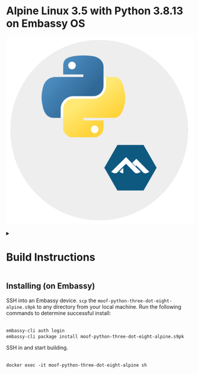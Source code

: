 # Alpine Linux 3.5 with Python 3.8.13 on Embassy OS

![Alpine Linux with Python Logo](./icon.png)


<details>
<summary>

# Build Instructions

</summary>

<details>
<summary>

### Build enviroment

</summary>
Prepare your EmbassyOS build enviroment. In this example we are using Ubuntu 20.04.

#### Dependencies

- [docker](https://docs.docker.com/get-docker)
- [docker-buildx](https://docs.docker.com/buildx/working-with-buildx/)
- [yq](https://mikefarah.gitbook.io/yq)
- [toml](https://crates.io/crates/toml-cli)
- [appmgr](https://github.com/Start9Labs/embassy-os/tree/master/appmgr)
- [make](https://www.gnu.org/software/make/)


1. Install docker
```
curl -fsSL https://get.docker.com -o- | bash
sudo usermod -aG docker "$USER"
exec sudo su -l $USER
```
2. Set buildx as the default builder
```
docker buildx install
docker buildx create --use
```
3. Enable cross-arch emulated builds in docker
```
docker run --privileged --rm linuxkit/binfmt:v0.8
```
4. Install yq
```
sudo snap install yq
```
5. Install essentials build packages
```
sudo apt-get install -y build-essential openssl libssl-dev libc6-dev clang libclang-dev ca-certificates
```
6. Install Rust
```
curl https://sh.rustup.rs -sSf | sh
# Choose nr 1 (default install)
source $HOME/.cargo/env
```
7. Install toml
```
cargo install toml-cli
```
8. Build and install appmgr
```
cd ~/ && git clone https://github.com/Start9Labs/embassy-os.git
cd embassy-os/appmgr/
cargo install --path=. --features=portable --no-default-features && cd ~/
```
Now you are ready to build your first EmbassyOS service

</details>

### Cloning

Clone the project locally. Note the submodule link to the original project(s). 

```
git clone https://github.com/deanhowe/embassy-moof-python-alpine-wrapper.git
cd embassy-moof-python-alpine-wrapper
```

### Building

To build the project, run the following commands:

```
make
```

However you might want to change a few of the configs first - it is your build after all!

</details>

## Installing (on Embassy)

SSH into an Embassy device.
`scp` the `moof-python-three-dot-eight-alpine.s9pk` to any directory from your local machine.
Run the following commands to determine successful install:

```

embassy-cli auth login
embassy-cli package install moof-python-three-dot-eight-alpine.s9pk

```

SSH in and start building.

```

docker exec -it moof-python-three-dot-eight-alpine sh

```